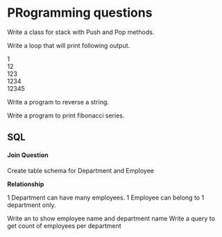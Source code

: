 # PRogramming questions

Write a class for stack with Push and Pop methods.

Write a loop that will print following output.

1  
12  
123  
1234  
12345  

Write a program to reverse a string.

Write a program to print fibonacci series.

## SQL

#### Join Question

Create table schema for Department and Employee

**Relationship**

1 Department can have many employees.
1 Employee can belong to 1 department only.

Write an to show employee name and department name
Write a query to get count of employees per department


